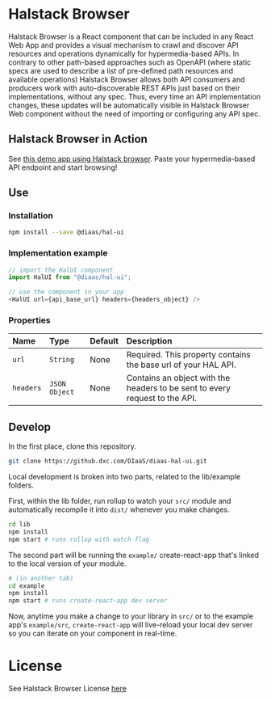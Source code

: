 # Halstack Browser
Halstack Browser is a React component that can be included in any React Web App and provides a visual mechanism to crawl and discover API resources and operations dynamically for hypermedia-based APIs. In contrary to other path-based approaches such as OpenAPI (where static specs are used to describe a list of pre-defined path resources and available operations) Halstack Browser allows both API consumers and producers work with auto-discoverable REST APIs just based on their implementations, without any spec. Thus, every time an API implementation changes, these updates will be automatically visible in Halstack Browser Web component without the need of importing or configuring any API spec.

## Halstack Browser in Action

See [this demo app using Halstack browser](https://hal.us.insurance.dxc.com/). Paste your hypermedia-based API endpoint and start browsing!

## Use
### Installation

```sh
npm install --save @diaas/hal-ui
```
### Implementation example

```js
// import the HalUI component
import HalUI from "@diaas/hal-ui";

// use the component in your app
<HalUI url={api_base_url} headers={headers_object} />
```
### Properties
Name|Type|Default|Description
|:---|:---|:---|:---
`url`|`String`|None|Required. This property contains the base url of your HAL API.
`headers`|`JSON Object`|None|Contains an object with the headers to be sent to every request to the API.

## Develop
In the first place, clone this repository.
```bash
git clone https://github.dxc.com/DIaaS/diaas-hal-ui.git
```
Local development is broken into two parts, related to the lib/example folders.

First, within the lib folder, run rollup to watch your `src/` module and automatically recompile it into `dist/` whenever you make changes.

```bash
cd lib
npm install
npm start # runs rollup with watch flag
```

The second part will be running the `example/` create-react-app that's linked to the local version of your module.

```bash
# (in another tab)
cd example
npm install
npm start # runs create-react-app dev server
```

Now, anytime you make a change to your library in `src/` or to the example app's `example/src`, `create-react-app` will live-reload your local dev server so you can iterate on your component in real-time.

# License
See Halstack Browser License [here](./LICENSE)
